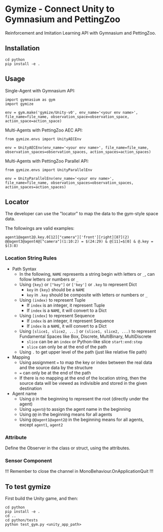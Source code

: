 # Gymize - Connect Unity to Gymnasium and PettingZoo

Reinforcement and Imitation Learning API with Gymnasium and PettingZoo.

## Installation
```
cd python
pip install -e .
```

## Usage

Single-Agent with Gymnasium API:
```
import gymnasium as gym
import gymize

env = gym.make('gymize/Unity-v0', env_name='<your env name>', file_name=file_name, observation_space=observation_space, action_space=action_space)
```

Multi-Agents with PettingZoo AEC API:
```
from gymize.envs import UnityAECEnv

env = UnityAECEnv(env_name='<your env name>', file_name=file_name, observation_spaces=observation_spaces, action_spaces=action_spaces)
```

Multi-Agents with PettingZoo Parallel API:
```
from gymize.envs import UnityParallelEnv

env = UnityParallelEnv(env_name='<your env name>', file_name=file_name, observation_spaces=observation_spaces, action_spaces=action_spaces)
```

## Locator

The developer can use the "locator" to map the data to the gym-style space data.

The followings are valid examples:

```
agent1@agent2@.key.0[12]["camera"]['front'][right][87](2)
@@agent3@agent4@["camera"](1:10:2) = $(24:29) & @[11]=$[0] & @.key = $(3:8)
```

### Location String Rules
- Path Syntax
  - In the following, `NAME` represents a string begin with letters or `_`, can follow letters or numbers or `_`
  - Using `{key}` or `["key"]` or `['key']` or `.key` to represent Dict
    - `key` in `{key}` should be a `NAME`
    - `key` in `.key` should be composite with letters or numbers or `_`
  - Using `(index)` to represent Tuple
    - If `index` is an integer, it represent Tuple
    - If `index` is a `NAME`, it will convert to a Dict
  - Using `[index]` to represent Sequence
    - If `index` is an integer, it represent Sequence
    - If `index` is a `NAME`, it will convert to a Dict
  - Using `[slice1, slice2, ...]` or `(slice1, slice2, ...)` to represent Fundamental Spaces like Box, Discrete, MultiBinary, MultiDiscrete
    - `slice` can be an `index` or Python-like slice `start:end:step`
    - `slice` can only be at the end of the path
  - Using `.` to get upper level of the path (just like relative file path)
- Mapping
  - Using assignment `=` to map the key or index between the real data and the source data by the structure
  - `=` can only be at the end of the path
  - If there is no mapping at the end of the location string, then the source data will be viewed as indivisible and stored in the given destination
- Agent name
  - Using `@` in the beginning to represent the root (directly under the agent)
  - Using `agent@` to assign the agent name in the beginning
  - Using `@@` in the beginning means for all agents
  - Using `@@agent1@agent2@` in the beginning means for all agents, except `agent1`, `agent2`

### Attribute
Define the Observer in the class or struct, using the attributes.

### Sensor Component



!!! Remember to close the channel in MonoBehaviour.OnApplicationQuit !!!

## To test gymize

First build the Unity game, and then:

```
cd python
pip install -e .
cd ..
cd python/tests
python test_gym.py <unity_app_path>
```